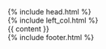 <!DOCTYPE html>
<html lang="en">
<head>
	{% include head.html %}
</head>
<body>
	<div id="container">
		{% include left_col.html %}
		<div class="right-col">
			<div class="right-wrap">
				{{ content }}
			</div>
			{% include footer.html %}
		</div>
	</div>

</body>
</html>